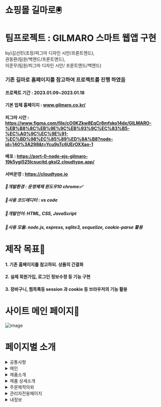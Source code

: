 # 쇼핑몰 길마로🖲

# 팀프로젝트 : GILMARO 스마트 웹앱 구현 
by)김선민(조장/피그마 디자인 시안/프론트엔드),  
   권동환(팀원/백엔드/프론트엔드),      
   이준무(팀원/피그마 디자인 시안/ 프론트엔드/백엔드)
### 기존 길마로 홈페이지를 참고하여 프로젝트를 진행 하였음
#### 프로젝트 기간 : 2023.01.09~2023.01.18
#### 기본 업체 홈페이지 : www.gilmaro.co.kr/
#### 피그마 시안 : https://www.figma.com/file/cO0KZkw8EqCr8mfsko14dx/GILMARO-%EB%B8%8C%EB%9E%9C%EB%93%9C%EC%83%B5-%EC%A0%9C%EC%9E%91-%EC%BD%98%EC%85%89%ED%8A%B8?node-id=140%3A298&t=Ycu9sTc6UErOXXao-1
#### 배포 : https://port-0-node-ejs-gilmaro-19k5ygi525lcsucitd.gksl2.cloudtype.app/
#### 서버운영 : https://cloudtype.io
##### 📌개발환경 : 운영체제 윈도우10 chrome✅
##### 📌사용 코드에디터 : vs code
##### 📌개발언어: HTML, CSS, JavaScript 
##### 📌사용 모듈: node.js, express, sqlite3, sequelize, cookie-parse 활용 

# 제작 목표📑
#### 1. 기존 홈페이지를 참고하되. 상품의 간결화
#### 2. 실제 회원가입, 로그인 정보수정 등 기능 구현
#### 3. 장바구니, 찜목록등 session 과 cookie 등 브라우저의 기능 활용

# 사이트 메인 페이지📰
![image](https://user-images.githubusercontent.com/113665619/213124879-0cbb4815-38ab-4fdb-b7ad-cc4bfaedbc54.png)

# 페이지별 소개
<details>
<summary>공통사항</summary>
    <details>
      <summary>header</summary>    
        
![image](https://user-images.githubusercontent.com/113665599/213631073-4e97bbed-aad9-4170-88b7-c58b2c18c213.png)
![image](https://user-images.githubusercontent.com/113665599/213631229-9baf86c1-eaa8-4d2e-ad85-53048d758e27.png)

***

### logo 및 검색,장바구니 구현

***


✅ 검색: 클릭시 검색창이 따로 나타나며 실제 검색기능까지 구현 완료.   
✅ 장바구니: 제품상세페이지에서 장바구니담기 클릭시 이 장바구니로 정보 이동    
실제로 수량,금액,색상등 변경가능  + 로그인 필요   
✅ 구매기능은 미구현


</details>
<details>
<summary>장바구니</summary>    

![image](https://user-images.githubusercontent.com/113665599/213632702-5e1cd3d0-9a9f-4241-8ecc-46f40ae26b5c.png)   

***

### 실제 담은 상품, 삭제, 수량 및 색상 변경 금액 합산 기능 구현     

***

✅ <span style='background-color: #ffff5b1'>상품정보: 이름, 금액 등 실제DB 정보를 불러옴 ( session+storage 활용 )</span>      
✅ 수량 및 색상 변경: 변경시 밑에 합산 금액 실시간 변경 및 합산금액 자동 산출 ( ejs 문법 활용 )


</details>
<details>
<summary>footer</summary>   

![image](https://user-images.githubusercontent.com/113665599/213643685-5b69c6fc-d1bd-455e-b3d9-5e3faa841564.png)
![image](https://user-images.githubusercontent.com/113665599/213643845-27f4b2bc-181b-472d-a0e5-26db5aecea91.png)
![image](https://user-images.githubusercontent.com/113665599/213644060-118bcd69-b3ef-42bb-a9a9-2b787860f710.png)



***

### 찜목록, 로그인 + 로그아웃, 기능 구현

***

✅ 홈: 메인화면 이동   
✅ 사이트맵   
✅ 찜목록: 제품옆에 ♡ 모양 클릭시 색이채워지면서 찜목록에 담김 (재클릭시 취소)   
✅ 로그인: 각각의 상태에 따라 icon 모양 자동변경 / 로그인이 필요할 경우 입력창 등장 /   
로그아웃이 필요할 경우 누르면 로그아웃 창 등장

</details>

</details>
<details>
<summary>메인</summary>


![image](https://user-images.githubusercontent.com/113665619/213124879-0cbb4815-38ab-4fdb-b7ad-cc4bfaedbc54.png)


</details>
<details>
<summary>제품소개</summary>

![image](https://user-images.githubusercontent.com/113665599/213646863-5ad5bf5e-a0b8-4271-897b-77f6aaff846f.png)

***

### lnb - 브랜드 클릭시 제품군에따른 분류기능

***





</details>
<details>
<summary>제품 상세소개</summary>

![image](https://user-images.githubusercontent.com/113665599/214778126-c016bc78-22ef-4403-9a6b-309e6213349d.png)

***

### 제품상세소개 에서만 나오는 하단 btn-box / 제품이름, 가격, 브랜드 등 모두 DB에서 가져옴

***

✅ 장바구니담기: 찜목록과는 별개로 사용됨 클릭시 장바구니(결제)홈페이지에 제품이 담김   
✅ 바로구매하기: 실제 결제 기능은 미구현. 클릭시 장바구니(결제)홈페이지로 이동 ( 로그인 필요 )


</details>
<details>
<summary>주문제작의뢰</summary>

![image](https://user-images.githubusercontent.com/113665599/214778957-081e412e-68eb-4d89-ac03-9b4b2966df63.png)
![image](https://user-images.githubusercontent.com/113665599/214779561-a45ff1a8-feef-4fa0-a478-46e35d0fc4be.png)
![image](https://user-images.githubusercontent.com/113665599/214779574-16f61a61-d939-438a-93e9-5a30ece187e4.png)


***

### 주문제작 버튼: 모든 페이지에서 하단nav 처럼 떠다니게 만듬 클릭시 주문제작의뢰서로 이동

***

✅ 이름, 이메일, 연락처 : 빈값 금지 설정 및 규격(패턴)에 맞게 입력값 설정   
✅ 입력한 내용이 그대로 DB에 저장되서 관리자전용페이지에서 확인할수 있음



</details>
<details>
<summary>관리자전용페이지</summary>

![image](https://user-images.githubusercontent.com/113665599/214780357-5d786fd0-83fe-4409-865c-fd63fdb77492.png)
![image](https://user-images.githubusercontent.com/113665599/214780405-964d86d8-aebe-447c-88bf-6686458653ce.png)


***

### 관리자전용아이디로 로그인필요 /  저장된 DB를 Table 형식으로 보여줌

***

✅ 순번, 이름, 이메일주소, 연락처: 실제 저장된 DB에서 정보를 불러와 보여줌   
✅ 관리자(주문제작상세내역): 이 페이지또한 실제 저장된 DB에서 정보를 불러와 보여줌


</details>
<details>
<summary>내정보</summary>

![image](https://user-images.githubusercontent.com/113665599/214781289-65d10f6b-5c0b-4732-9c8e-e2ea1919da87.png)

***

### 실제 정보 수정 및 회원탈퇴 가능 input 박스를 이용해   
### 따로 수정버튼 을 누르고 수정하는 방식x 바로입력후 밑 수정버튼 클릭

***

</details>



